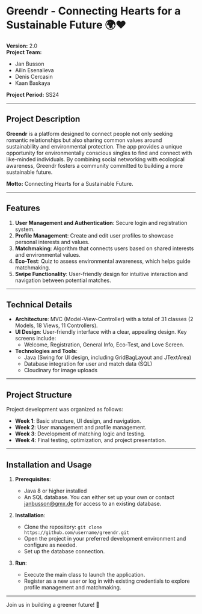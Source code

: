 # Greendr - Connecting Hearts for a Sustainable Future 🌍❤️

**Version:** 2.0  
**Project Team:**  
- Jan Busson  
- Ailin Esenalieva  
- Denis Cercasin  
- Kaan Baskaya  

**Project Period:** SS24

---

## Project Description

**Greendr** is a platform designed to connect people not only seeking romantic relationships but also sharing common values around sustainability and environmental protection. The app provides a unique opportunity for environmentally conscious singles to find and connect with like-minded individuals. By combining social networking with ecological awareness, Greendr fosters a community committed to building a more sustainable future.

**Motto:** Connecting Hearts for a Sustainable Future.

---

## Features

1. **User Management and Authentication**: Secure login and registration system.
2. **Profile Management**: Create and edit user profiles to showcase personal interests and values.
3. **Matchmaking**: Algorithm that connects users based on shared interests and environmental values.
4. **Eco-Test**: Quiz to assess environmental awareness, which helps guide matchmaking.
5. **Swipe Functionality**: User-friendly design for intuitive interaction and navigation between potential matches.

---

## Technical Details

- **Architecture**: MVC (Model-View-Controller) with a total of 31 classes (2 Models, 18 Views, 11 Controllers).
- **UI Design**: User-friendly interface with a clear, appealing design. Key screens include:
  - Welcome, Registration, General Info, Eco-Test, and Love Screen.
- **Technologies and Tools**:
  - Java (Swing for UI design, including GridBagLayout and JTextArea)
  - Database integration for user and match data (SQL)
  - Cloudinary for image uploads

---

## Project Structure

Project development was organized as follows:

- **Week 1**: Basic structure, UI design, and navigation.
- **Week 2**: User management and profile management.
- **Week 3**: Development of matching logic and testing.
- **Week 4**: Final testing, optimization, and project presentation.

---


## Installation and Usage

1. **Prerequisites**: 
   - Java 8 or higher installed
   - An SQL database. You can either set up your own or contact janbusson@gmx.de for access to an existing database.

3. **Installation**:
   - Clone the repository: `git clone https://github.com/username/greendr.git`
   - Open the project in your preferred development environment and configure as needed.
   - Set up the database connection.

4. **Run**:
   - Execute the main class to launch the application.
   - Register as a new user or log in with existing credentials to explore profile management and matchmaking.

---

Join us in building a greener future! 🌱

